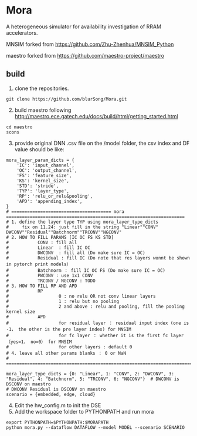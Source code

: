 # Mora
  A heterogeneous simulator for availability investigation of RRAM accelerators.
  
  MNSIM forked from https://github.com/Zhu-Zhenhua/MNSIM_Python
  
  maestro forked from https://github.com/maestro-project/maestro


## build
1. clone the repositories.  
```
git clone https://github.com/blurSong/Mora.git
```
2. build maestro following http://maestro.ece.gatech.edu/docs/build/html/getting_started.html
```
cd maestro
scons
```
3. provide original DNN .csv file on the /model folder, the csv index and DF value should be like: 
```
mora_layer_param_dicts = {
    'IC': 'input_channel',
    'OC': 'output_channel',
    'FS': 'feature_size',
    'KS': 'kernel_size',
    'STD': 'stride',
    'TYP': 'layer_type',
    'RP': 'relu_or_relu&pooling',
    'APD': 'appending_index',
}
# ====================================== mora ====================================================================
# 1. define the layer type TYP using mora_layer_type_dicts
#     fix on 11.24: just fill in the string "Linear""CONV" DWCONV""Residual""Batchnorm""TRCONV""NGCONV"
# 2. HOW TO FILL PARAMS [IC OC FS KS STD]
#           CONV : fill all
#           Linear  : fill IC OC
#           DWCONV  : fill all (Do make sure IC = OC)
#           Residual : fill IC (Do note that res layers wonnt be shown in pytorch print models）
#           Batchnorm ： fill IC OC FS (Do make sure IC = OC)
#           PWCONV : use 1x1 CONV
#           TRCONV / NGCONV : TODO
# 3. HOW TO FILL RP AND APD
#           RP
#                   0 : no relu OR not conv linear layers
#                   1 : relu but no pooling
#                   2 and above : relu and pooling, fill the pooling kernel size
#           APD
#                   for residual layer ： residual input index (one is -1， the other is the pre layer index) for MNSIM
#                   for fc layer ： whether it is the first fc layer （yes=1， no=0） for MNSIM
#                   for other layers : default 0
# 4. leave all other params blanks ： 0 or NaN
# ==================================================================================================================

```
```
mora_layer_type_dicts = {0: "Linear", 1: "CONV", 2: "DWCONV", 3: "Residual", 4: "Batchnorm", 5: "TRCONV", 6: "NGCONV"}  # DWCONV is DSCONV on maestro
# DWCONV Residual is DSCONV on maestro
scenario = {embedded, edge, cloud}
```
4. Edit the hw_config.m to init the DSE
5. Add the workspace folder to PYTHONPATH and run mora
```
export PYTHONPATH=$PYTHONPATH:$MORAPATH
python mora.py --dataflow DATAFLOW --model MODEL --scenario SCENARIO
```
